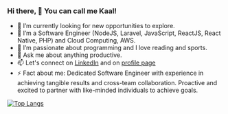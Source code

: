 ### Hi there, 👋 You can call me Kaal!

- 🔭 I’m currently looking for new opportunities to explore.
- 🌱 I’m a Software Engineer (NodeJS, Laravel, JavaScript, ReactJS, React Native, PHP) and Cloud Computing, AWS.
- 🤔 I’m passionate about programming and I love reading and sports.
- 💬 Ask me about anything productive.
- 📫 Let's connect on [LinkedIn](https://www.linkedin.com/in/kaal-harir/) and on [profile page](https://kaalharir.github.io/)
- ⚡ Fact about me: Dedicated Software Engineer with experience in achieving tangible results and cross-team collaboration. Proactive and excited to partner with like-minded individuals to achieve goals.

<!--[![Kaal's github stats](https://github-readme-stats.vercel.app/api?username=kaalharir&count_private=true&show_icons=true&theme=radical)](https://github.com/kaalharir/github-readme-stats)-->
[![Top Langs](https://github-readme-stats.vercel.app/api/top-langs/?username=kaalharir&count_private=true&show_icons=true&theme=radical&layout=compact)](https://github.com/kaalharir/github-readme-stats)

<!--
**kaalharir/kaalharir** is a ✨ _special_ ✨ repository because its `README.md` (this file) appears on your GitHub profile.

Here are some ideas to get you started:

- 🔭 I’m currently working on ...
- 🌱 I’m currently learning ...
- 👯 I’m looking to collaborate on ...
- 🤔 I’m looking for help with ...
- 💬 Ask me about ...
- 📫 How to reach me: ...
- 😄 Pronouns: ...
- ⚡ Fun fact: ...
-->

